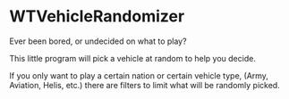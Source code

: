 # WTVehicleRandomizer
Ever been bored, or undecided on what to play?

This little program will pick a vehicle at random to help you decide.

If you only want to play a certain nation or certain vehicle type, (Army, Aviation, Helis, etc.)
there are filters to limit what will be randomly picked.
